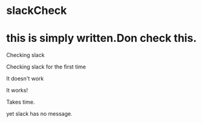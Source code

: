 # slackCheck

# this is simply written.Don check this.

Checking slack

Checking slack for the first time

It doesn't work

It works!

Takes time.

yet slack has no message.


